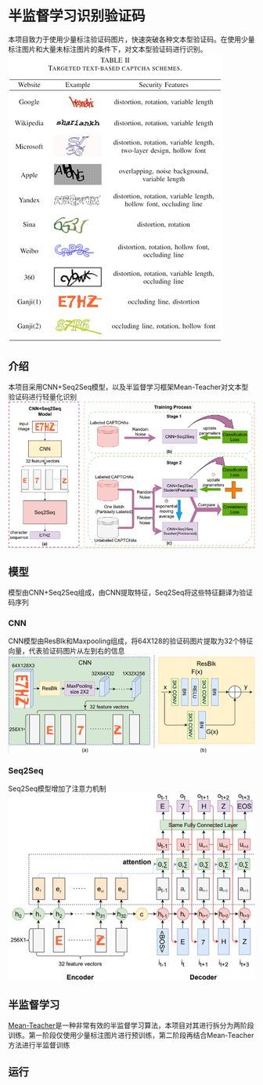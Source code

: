 # 半监督学习识别验证码

本项目致力于使用少量标注验证码图片，快速突破各种文本型验证码。在使用少量标注图片和大量未标注图片的条件下，对文本型验证码进行识别。
</br>
![image](https://github.com/2594306528/semi-supervised-for-captcha/blob/main/images/1.png)
</br>

## 介绍
本项目采用CNN+Seq2Seq模型，以及半监督学习框架Mean-Teacher对文本型验证码进行轻量化识别
</br>
![image](https://github.com/2594306528/semi-supervised-for-captcha/blob/main/images/2.png)
</br>

## 模型
模型由CNN+Seq2Seq组成，由CNN提取特征，Seq2Seq将这些特征翻译为验证码序列
### CNN
CNN模型由ResBlk和Maxpooling组成，将64X128的验证码图片提取为32个特征向量，代表验证码图片从左到右的信息
</br>
![image](https://github.com/2594306528/semi-supervised-for-captcha/blob/main/images/3.png)
</br>
### Seq2Seq
Seq2Seq模型增加了注意力机制
</br>
![image](https://github.com/2594306528/semi-supervised-for-captcha/blob/main/images/4.png)
</br>
## 半监督学习
[Mean-Teacher]()是一种非常有效的半监督学习算法，本项目对其进行拆分为两阶段训练。第一阶段仅使用少量标注图片进行预训练，第二阶段再结合Mean-Teacher方法进行半监督训练

## 运行


